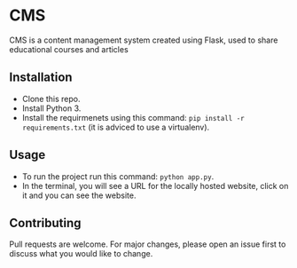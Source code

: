 # CMS

CMS is a content management system created using Flask, used to share educational courses and articles

## Installation

* Clone this repo.
* Install Python 3.
* Install the requirmenets using this command: `pip install -r requirements.txt` (it is adviced to use a virtualenv).

## Usage

* To run the project run this command: `python app.py`.
* In the terminal, you will see a URL for the locally hosted website, click on it and you can see the website.

## Contributing
Pull requests are welcome. For major changes, please open an issue first to discuss what you would like to change.
